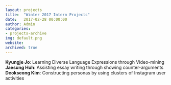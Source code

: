 ```yaml
---
layout: projects
title:  "Winter 2017 Intern Projects"
date:   2017-02-28 00:00:00
author: Admin
categories:
- projects-archive
img: default.png
website: 
archived: true
---
```


**Kyungje Jo**:
Learning Diverse Language Expressions through Video-mining <br>
**Jaesung Huh**:
Assisting essay writing through showing counter-arguments <br>
**Deokseong Kim**:
Constructing personas by using clusters of Instagram user activities